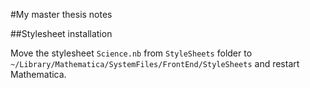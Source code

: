 #My master thesis notes

##Stylesheet installation 

Move the stylesheet `Science.nb` from `StyleSheets` folder to
`~/Library/Mathematica/SystemFiles/FrontEnd/StyleSheets` and restart Mathematica.